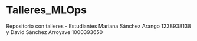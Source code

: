 # Talleres_MLOps
Repositorio con talleres - Estudiantes Mariana Sánchez Arango 1238938138 y David Sánchez Arroyave 1000393650
